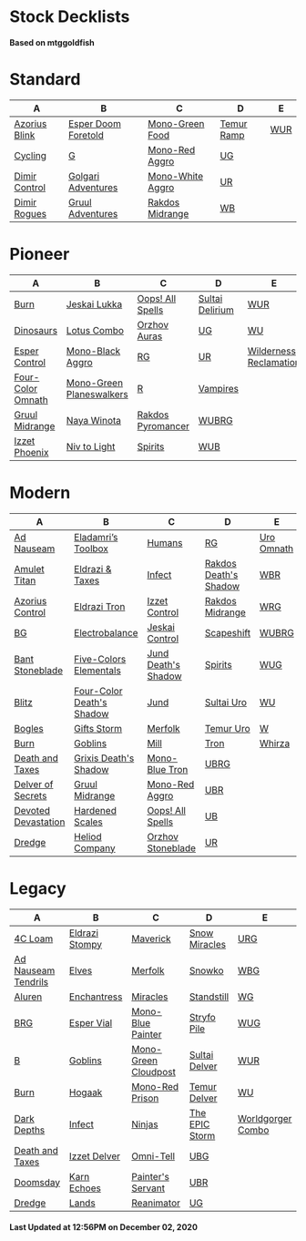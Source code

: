 # Stock Decklists
#### Based on mtggoldfish


# Standard

|                              A                               |                                    B                                     |                                 C                                  |                           D                            |                    E                     |
|--------------------------------------------------------------|--------------------------------------------------------------------------|--------------------------------------------------------------------|--------------------------------------------------------|------------------------------------------|
|[Azorius Blink](./mtggoldfish/Standard/decks/Azorius_Blink.md)|[Esper Doom Foretold](./mtggoldfish/Standard/decks/Esper_Doom_Foretold.md)|[Mono-Green Food](./mtggoldfish/Standard/decks/Mono-Green_Food.md)  |[Temur Ramp](./mtggoldfish/Standard/decks/Temur_Ramp.md)|[WUR](./mtggoldfish/Standard/decks/WUR.md)|
|[Cycling](./mtggoldfish/Standard/decks/Cycling.md)            |[G](./mtggoldfish/Standard/decks/G.md)                                    |[Mono-Red Aggro](./mtggoldfish/Standard/decks/Mono-Red_Aggro.md)    |[UG](./mtggoldfish/Standard/decks/UG.md)                |                                          |
|[Dimir Control](./mtggoldfish/Standard/decks/Dimir_Control.md)|[Golgari Adventures](./mtggoldfish/Standard/decks/Golgari_Adventures.md)  |[Mono-White Aggro](./mtggoldfish/Standard/decks/Mono-White_Aggro.md)|[UR](./mtggoldfish/Standard/decks/UR.md)                |                                          |
|[Dimir Rogues](./mtggoldfish/Standard/decks/Dimir_Rogues.md)  |[Gruul Adventures](./mtggoldfish/Standard/decks/Gruul_Adventures.md)      |[Rakdos Midrange](./mtggoldfish/Standard/decks/Rakdos_Midrange.md)  |[WB](./mtggoldfish/Standard/decks/WB.md)                |                                          |


# Pioneer

|                                  A                                  |                                         B                                         |                                  C                                  |                                D                                |                                       E                                       |
|---------------------------------------------------------------------|-----------------------------------------------------------------------------------|---------------------------------------------------------------------|-----------------------------------------------------------------|-------------------------------------------------------------------------------|
|[Burn](./mtggoldfish/Pioneer/decks/Burn.md)                          |[Jeskai Lukka](./mtggoldfish/Pioneer/decks/Jeskai_Lukka.md)                        |[Oops! All Spells](./mtggoldfish/Pioneer/decks/Oops!_All_Spells.md)  |[Sultai Delirium](./mtggoldfish/Pioneer/decks/Sultai_Delirium.md)|[WUR](./mtggoldfish/Pioneer/decks/WUR.md)                                      |
|[Dinosaurs](./mtggoldfish/Pioneer/decks/Dinosaurs.md)                |[Lotus Combo](./mtggoldfish/Pioneer/decks/Lotus_Combo.md)                          |[Orzhov Auras](./mtggoldfish/Pioneer/decks/Orzhov_Auras.md)          |[UG](./mtggoldfish/Pioneer/decks/UG.md)                          |[WU](./mtggoldfish/Pioneer/decks/WU.md)                                        |
|[Esper Control](./mtggoldfish/Pioneer/decks/Esper_Control.md)        |[Mono-Black Aggro](./mtggoldfish/Pioneer/decks/Mono-Black_Aggro.md)                |[RG](./mtggoldfish/Pioneer/decks/RG.md)                              |[UR](./mtggoldfish/Pioneer/decks/UR.md)                          |[Wilderness Reclamation](./mtggoldfish/Pioneer/decks/Wilderness_Reclamation.md)|
|[Four-Color Omnath](./mtggoldfish/Pioneer/decks/Four-Color_Omnath.md)|[Mono-Green Planeswalkers](./mtggoldfish/Pioneer/decks/Mono-Green_Planeswalkers.md)|[R](./mtggoldfish/Pioneer/decks/R.md)                                |[Vampires](./mtggoldfish/Pioneer/decks/Vampires.md)              |                                                                               |
|[Gruul Midrange](./mtggoldfish/Pioneer/decks/Gruul_Midrange.md)      |[Naya Winota](./mtggoldfish/Pioneer/decks/Naya_Winota.md)                          |[Rakdos Pyromancer](./mtggoldfish/Pioneer/decks/Rakdos_Pyromancer.md)|[WUBRG](./mtggoldfish/Pioneer/decks/WUBRG.md)                    |                                                                               |
|[Izzet Phoenix](./mtggoldfish/Pioneer/decks/Izzet_Phoenix.md)        |[Niv to Light](./mtggoldfish/Pioneer/decks/Niv_to_Light.md)                        |[Spirits](./mtggoldfish/Pioneer/decks/Spirits.md)                    |[WUB](./mtggoldfish/Pioneer/decks/WUB.md)                        |                                                                               |


# Modern

|                                   A                                    |                                         B                                          |                                   C                                    |                                     D                                      |                          E                           |
|------------------------------------------------------------------------|------------------------------------------------------------------------------------|------------------------------------------------------------------------|----------------------------------------------------------------------------|------------------------------------------------------|
|[Ad Nauseam](./mtggoldfish/Modern/decks/Ad_Nauseam.md)                  |[Eladamri’s Toolbox](./mtggoldfish/Modern/decks/Eladamri’s_Toolbox.md)              |[Humans](./mtggoldfish/Modern/decks/Humans.md)                          |[RG](./mtggoldfish/Modern/decks/RG.md)                                      |[Uro Omnath](./mtggoldfish/Modern/decks/Uro_Omnath.md)|
|[Amulet Titan](./mtggoldfish/Modern/decks/Amulet_Titan.md)              |[Eldrazi & Taxes](./mtggoldfish/Modern/decks/Eldrazi_&_Taxes.md)                    |[Infect](./mtggoldfish/Modern/decks/Infect.md)                          |[Rakdos Death's Shadow](./mtggoldfish/Modern/decks/Rakdos_Death's_Shadow.md)|[WBR](./mtggoldfish/Modern/decks/WBR.md)              |
|[Azorius Control](./mtggoldfish/Modern/decks/Azorius_Control.md)        |[Eldrazi Tron](./mtggoldfish/Modern/decks/Eldrazi_Tron.md)                          |[Izzet Control](./mtggoldfish/Modern/decks/Izzet_Control.md)            |[Rakdos Midrange](./mtggoldfish/Modern/decks/Rakdos_Midrange.md)            |[WRG](./mtggoldfish/Modern/decks/WRG.md)              |
|[BG](./mtggoldfish/Modern/decks/BG.md)                                  |[Electrobalance](./mtggoldfish/Modern/decks/Electrobalance.md)                      |[Jeskai Control](./mtggoldfish/Modern/decks/Jeskai_Control.md)          |[Scapeshift](./mtggoldfish/Modern/decks/Scapeshift.md)                      |[WUBRG](./mtggoldfish/Modern/decks/WUBRG.md)          |
|[Bant Stoneblade](./mtggoldfish/Modern/decks/Bant_Stoneblade.md)        |[Five-Colors Elementals](./mtggoldfish/Modern/decks/Five-Colors_Elementals.md)      |[Jund Death's Shadow](./mtggoldfish/Modern/decks/Jund_Death's_Shadow.md)|[Spirits](./mtggoldfish/Modern/decks/Spirits.md)                            |[WUG](./mtggoldfish/Modern/decks/WUG.md)              |
|[Blitz](./mtggoldfish/Modern/decks/Blitz.md)                            |[Four-Color Death's Shadow](./mtggoldfish/Modern/decks/Four-Color_Death's_Shadow.md)|[Jund](./mtggoldfish/Modern/decks/Jund.md)                              |[Sultai Uro](./mtggoldfish/Modern/decks/Sultai_Uro.md)                      |[WU](./mtggoldfish/Modern/decks/WU.md)                |
|[Bogles](./mtggoldfish/Modern/decks/Bogles.md)                          |[Gifts Storm](./mtggoldfish/Modern/decks/Gifts_Storm.md)                            |[Merfolk](./mtggoldfish/Modern/decks/Merfolk.md)                        |[Temur Uro](./mtggoldfish/Modern/decks/Temur_Uro.md)                        |[W](./mtggoldfish/Modern/decks/W.md)                  |
|[Burn](./mtggoldfish/Modern/decks/Burn.md)                              |[Goblins](./mtggoldfish/Modern/decks/Goblins.md)                                    |[Mill](./mtggoldfish/Modern/decks/Mill.md)                              |[Tron](./mtggoldfish/Modern/decks/Tron.md)                                  |[Whirza](./mtggoldfish/Modern/decks/Whirza.md)        |
|[Death and Taxes](./mtggoldfish/Modern/decks/Death_and_Taxes.md)        |[Grixis Death's Shadow](./mtggoldfish/Modern/decks/Grixis_Death's_Shadow.md)        |[Mono-Blue Tron](./mtggoldfish/Modern/decks/Mono-Blue_Tron.md)          |[UBRG](./mtggoldfish/Modern/decks/UBRG.md)                                  |                                                      |
|[Delver of Secrets](./mtggoldfish/Modern/decks/Delver_of_Secrets.md)    |[Gruul Midrange](./mtggoldfish/Modern/decks/Gruul_Midrange.md)                      |[Mono-Red Aggro](./mtggoldfish/Modern/decks/Mono-Red_Aggro.md)          |[UBR](./mtggoldfish/Modern/decks/UBR.md)                                    |                                                      |
|[Devoted Devastation](./mtggoldfish/Modern/decks/Devoted_Devastation.md)|[Hardened Scales](./mtggoldfish/Modern/decks/Hardened_Scales.md)                    |[Oops! All Spells](./mtggoldfish/Modern/decks/Oops!_All_Spells.md)      |[UB](./mtggoldfish/Modern/decks/UB.md)                                      |                                                      |
|[Dredge](./mtggoldfish/Modern/decks/Dredge.md)                          |[Heliod Company](./mtggoldfish/Modern/decks/Heliod_Company.md)                      |[Orzhov Stoneblade](./mtggoldfish/Modern/decks/Orzhov_Stoneblade.md)    |[UR](./mtggoldfish/Modern/decks/UR.md)                                      |                                                      |


# Legacy

|                                   A                                    |                              B                               |                                    C                                     |                              D                               |                                 E                                  |
|------------------------------------------------------------------------|--------------------------------------------------------------|--------------------------------------------------------------------------|--------------------------------------------------------------|--------------------------------------------------------------------|
|[4C Loam](./mtggoldfish/Legacy/decks/4C_Loam.md)                        |[Eldrazi Stompy](./mtggoldfish/Legacy/decks/Eldrazi_Stompy.md)|[Maverick](./mtggoldfish/Legacy/decks/Maverick.md)                        |[Snow Miracles](./mtggoldfish/Legacy/decks/Snow_Miracles.md)  |[URG](./mtggoldfish/Legacy/decks/URG.md)                            |
|[Ad Nauseam Tendrils](./mtggoldfish/Legacy/decks/Ad_Nauseam_Tendrils.md)|[Elves](./mtggoldfish/Legacy/decks/Elves.md)                  |[Merfolk](./mtggoldfish/Legacy/decks/Merfolk.md)                          |[Snowko](./mtggoldfish/Legacy/decks/Snowko.md)                |[WBG](./mtggoldfish/Legacy/decks/WBG.md)                            |
|[Aluren](./mtggoldfish/Legacy/decks/Aluren.md)                          |[Enchantress](./mtggoldfish/Legacy/decks/Enchantress.md)      |[Miracles](./mtggoldfish/Legacy/decks/Miracles.md)                        |[Standstill](./mtggoldfish/Legacy/decks/Standstill.md)        |[WG](./mtggoldfish/Legacy/decks/WG.md)                              |
|[BRG](./mtggoldfish/Legacy/decks/BRG.md)                                |[Esper Vial](./mtggoldfish/Legacy/decks/Esper_Vial.md)        |[Mono-Blue Painter](./mtggoldfish/Legacy/decks/Mono-Blue_Painter.md)      |[Stryfo Pile](./mtggoldfish/Legacy/decks/Stryfo_Pile.md)      |[WUG](./mtggoldfish/Legacy/decks/WUG.md)                            |
|[B](./mtggoldfish/Legacy/decks/B.md)                                    |[Goblins](./mtggoldfish/Legacy/decks/Goblins.md)              |[Mono-Green Cloudpost](./mtggoldfish/Legacy/decks/Mono-Green_Cloudpost.md)|[Sultai Delver](./mtggoldfish/Legacy/decks/Sultai_Delver.md)  |[WUR](./mtggoldfish/Legacy/decks/WUR.md)                            |
|[Burn](./mtggoldfish/Legacy/decks/Burn.md)                              |[Hogaak](./mtggoldfish/Legacy/decks/Hogaak.md)                |[Mono-Red Prison](./mtggoldfish/Legacy/decks/Mono-Red_Prison.md)          |[Temur Delver](./mtggoldfish/Legacy/decks/Temur_Delver.md)    |[WU](./mtggoldfish/Legacy/decks/WU.md)                              |
|[Dark Depths](./mtggoldfish/Legacy/decks/Dark_Depths.md)                |[Infect](./mtggoldfish/Legacy/decks/Infect.md)                |[Ninjas](./mtggoldfish/Legacy/decks/Ninjas.md)                            |[The EPIC Storm](./mtggoldfish/Legacy/decks/The_EPIC_Storm.md)|[Worldgorger Combo](./mtggoldfish/Legacy/decks/Worldgorger_Combo.md)|
|[Death and Taxes](./mtggoldfish/Legacy/decks/Death_and_Taxes.md)        |[Izzet Delver](./mtggoldfish/Legacy/decks/Izzet_Delver.md)    |[Omni-Tell](./mtggoldfish/Legacy/decks/Omni-Tell.md)                      |[UBG](./mtggoldfish/Legacy/decks/UBG.md)                      |                                                                    |
|[Doomsday](./mtggoldfish/Legacy/decks/Doomsday.md)                      |[Karn Echoes](./mtggoldfish/Legacy/decks/Karn_Echoes.md)      |[Painter's Servant](./mtggoldfish/Legacy/decks/Painter's_Servant.md)      |[UBR](./mtggoldfish/Legacy/decks/UBR.md)                      |                                                                    |
|[Dredge](./mtggoldfish/Legacy/decks/Dredge.md)                          |[Lands](./mtggoldfish/Legacy/decks/Lands.md)                  |[Reanimator](./mtggoldfish/Legacy/decks/Reanimator.md)                    |[UG](./mtggoldfish/Legacy/decks/UG.md)                        |                                                                    |



#### Last Updated at 12:56PM on December 02, 2020